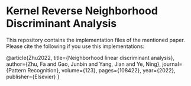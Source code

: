 # Kernel Reverse Neighborhood Discriminant Analysis

This repository contains the implementation files of the mentioned paper. Please cite the following if you use this implementations:

 @article{Zhu2022,
  title={Neighborhood linear discriminant analysis},
  author={Zhu, Fa and Gao, Junbin and Yang, Jian and Ye, Ning},
  journal={Pattern Recognition},
  volume={123},
  pages={108422},
  year={2022},
  publisher={Elsevier}
}
